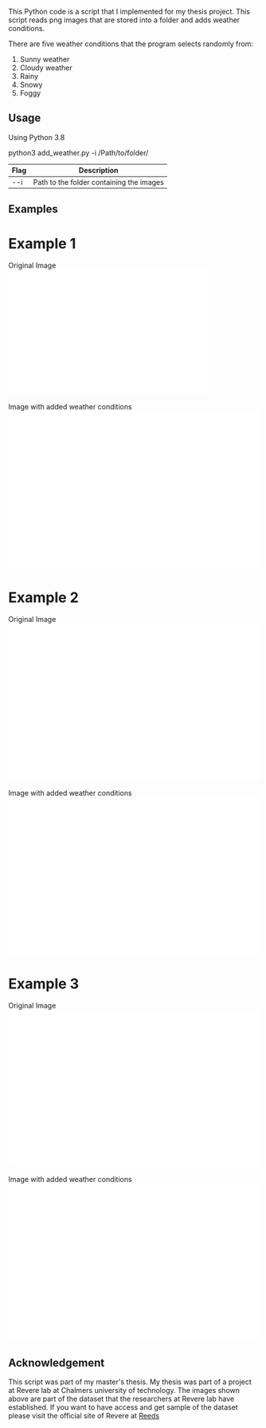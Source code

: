 This Python code is a script that I implemented for my thesis project. This script reads png images that are stored into a folder and adds weather conditions. 

There are five weather conditions that the program selects randomly from:
1) Sunny weather 
2) Cloudy weather
3) Rainy 
4) Snowy
5) Foggy 

## Usage
Using Python 3.8

python3 add_weather.py -i /Path/to/folder/

|Flag                  | Description
|----------------------|--------------------------------------------------------
| --i                  | Path to the folder containing the images 


## Examples


# Example 1

Original Image <br/>
<img src="images/original/1_original.png" width="400" >

Image with added weather conditions<br/>
<img src="images/weather_diversity/1_waether.png" >


# Example 2


Original Image <br/>
<img src="images/original/2_original.png" >

Image with added weather conditions<br/>
<img src="images/weather_diversity/2_waether.png" >

# Example 3


Original Image<br/>
<img src="images/original/3_original.png" >

Image with added weather conditions<br/>
<img src="images/weather_diversity/3_waether.png" >


## Acknowledgement

This script was part of my master's thesis. My thesis was part of a project at Revere lab at Chalmers university of technology. The images shown above are part of the dataset that the researchers at Revere lab have established. If you want to have access and get sample of the dataset please visit the official site of Revere at [Reeds](https://reeds.opendata.chalmers.se/)
